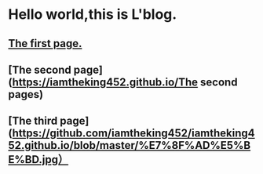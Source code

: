 # Hello world,this is L'blog.
 
## [The first page.](https://iamtheking452.github.io/post-1)

## [The second page](https://iamtheking452.github.io/The second pages)

## [The third page](https://github.com/iamtheking452/iamtheking452.github.io/blob/master/%E7%8F%AD%E5%BE%BD.jpg）
